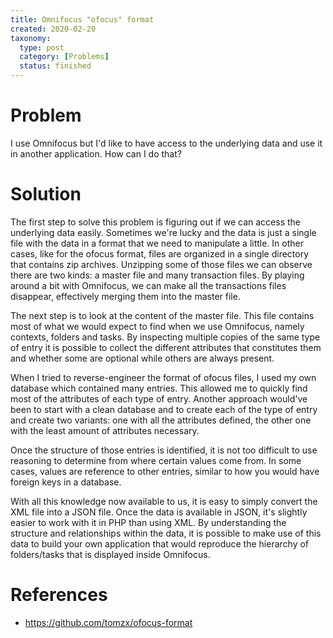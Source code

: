 ```yaml
---
title: Omnifocus "ofocus" format
created: 2020-02-20
taxonomy:
  type: post
  category: [Problems]
  status: finished
---
```


# Problem
I use Omnifocus but I'd like to have access to the underlying data and use it in another application. How can I do that?

# Solution
The first step to solve this problem is figuring out if we can access the underlying data easily. Sometimes we're lucky and the data is just a single file with the data in a format that we need to manipulate a little. In other cases, like for the ofocus format, files are organized in a single directory that contains zip archives. Unzipping some of those files we can observe there are two kinds: a master file and many transaction files. By playing around a bit with Omnifocus, we can make all the transactions files disappear, effectively merging them into the master file.

The next step is to look at the content of the master file. This file contains most of what we would expect to find when we use Omnifocus, namely contexts, folders and tasks. By inspecting multiple copies of the same type of entry it is possible to collect the different attributes that constitutes them and whether some are optional while others are always present.

When I tried to reverse-engineer the format of ofocus files, I used my own database which contained many entries. This allowed me to quickly find most of the attributes of each type of entry. Another approach would've been to start with a clean database and to create each of the type of entry and create two variants: one with all the attributes defined, the other one with the least amount of attributes necessary.

Once the structure of those entries is identified, it is not too difficult to use reasoning to determine from where certain values come from. In some cases, values are reference to other entries, similar to how you would have foreign keys in a database.

With all this knowledge now available to us, it is easy to simply convert the XML file into a JSON file. Once the data is available in JSON, it's slightly easier to work with it in PHP than using XML. By understanding the structure and relationships within the data, it is possible to make use of this data to build your own application that would reproduce the hierarchy of folders/tasks that is displayed inside Omnifocus.

# References
* https://github.com/tomzx/ofocus-format
